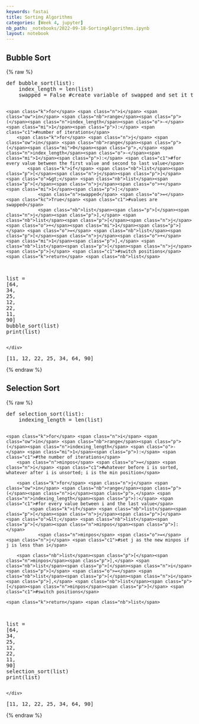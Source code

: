 ```yaml
---
keywords: fastai
title: Sorting Algorithms
categories: [Week 4, jupyter]
nb_path: _notebooks/2022-09-18-SortingAlgorithms.ipynb
layout: notebook
---
```


<!--
#################################################
### THIS FILE WAS AUTOGENERATED! DO NOT EDIT! ###
#################################################
# file to edit: _notebooks/2022-09-18-SortingAlgorithms.ipynb
-->

<div class="container" id="notebook-container">
        
<div class="cell border-box-sizing text_cell rendered"><div class="inner_cell">
<div class="text_cell_render border-box-sizing rendered_html">
<h2 id="Bubble-Sort">Bubble Sort<a class="anchor-link" href="#Bubble-Sort"> </a></h2>
</div>
</div>
</div>
    {% raw %}
    
<div class="cell border-box-sizing code_cell rendered">
<div class="input">

<div class="inner_cell">
    <div class="input_area">
<div class=" highlight hl-ipython3"><pre><span></span><span class="k">def</span> <span class="nf">bubble_sort</span><span class="p">(</span><span class="nb">list</span><span class="p">):</span>
    <span class="n">index_length</span> <span class="o">=</span> <span class="nb">len</span><span class="p">(</span><span class="nb">list</span><span class="p">)</span>
    <span class="n">swapped</span> <span class="o">=</span> <span class="kc">False</span> <span class="c1">#create variable of swapped and set it to false</span>
    
    <span class="k">for</span> <span class="n">i</span> <span class="ow">in</span> <span class="nb">range</span><span class="p">(</span><span class="n">index_length</span><span class="o">-</span><span class="mi">1</span><span class="p">):</span> <span class="c1">#number of iterations</span>
        <span class="k">for</span> <span class="n">j</span> <span class="ow">in</span> <span class="nb">range</span><span class="p">(</span><span class="mi">0</span><span class="p">,</span> <span class="n">index_length</span><span class="o">-</span><span class="mi">1</span><span class="p">):</span> <span class="c1">#for every value between the first value and second to last value</span>
            <span class="k">if</span> <span class="nb">list</span><span class="p">[</span><span class="n">j</span><span class="p">]</span> <span class="o">&gt;</span> <span class="nb">list</span><span class="p">[</span><span class="n">j</span><span class="o">+</span><span class="mi">1</span><span class="p">]:</span>
                <span class="n">swapped</span> <span class="o">=</span> <span class="kc">True</span> <span class="c1">#values are swapped</span>
                <span class="nb">list</span><span class="p">[</span><span class="n">j</span><span class="p">],</span> <span class="nb">list</span><span class="p">[</span><span class="n">j</span><span class="o">+</span><span class="mi">1</span><span class="p">]</span> <span class="o">=</span> <span class="nb">list</span><span class="p">[</span><span class="n">j</span><span class="o">+</span><span class="mi">1</span><span class="p">],</span> <span class="nb">list</span><span class="p">[</span><span class="n">j</span><span class="p">]</span> <span class="c1">#switch positions</span>
    <span class="k">return</span> <span class="nb">list</span>


<span class="nb">list</span> <span class="o">=</span> <span class="p">[</span><span class="mi">64</span><span class="p">,</span> <span class="mi">34</span><span class="p">,</span> <span class="mi">25</span><span class="p">,</span> <span class="mi">12</span><span class="p">,</span> <span class="mi">22</span><span class="p">,</span> <span class="mi">11</span><span class="p">,</span> <span class="mi">90</span><span class="p">]</span>
<span class="n">bubble_sort</span><span class="p">(</span><span class="nb">list</span><span class="p">)</span>
<span class="nb">print</span><span class="p">(</span><span class="nb">list</span><span class="p">)</span>
</pre></div>

    </div>
</div>
</div>

<div class="output_wrapper">
<div class="output">

<div class="output_area">

<div class="output_subarea output_stream output_stdout output_text">
<pre>[11, 12, 22, 25, 34, 64, 90]
</pre>
</div>
</div>

</div>
</div>

</div>
    {% endraw %}

<div class="cell border-box-sizing text_cell rendered"><div class="inner_cell">
<div class="text_cell_render border-box-sizing rendered_html">
<h2 id="Selection-Sort">Selection Sort<a class="anchor-link" href="#Selection-Sort"> </a></h2>
</div>
</div>
</div>
    {% raw %}
    
<div class="cell border-box-sizing code_cell rendered">
<div class="input">

<div class="inner_cell">
    <div class="input_area">
<div class=" highlight hl-ipython3"><pre><span></span><span class="k">def</span> <span class="nf">selection_sort</span><span class="p">(</span><span class="nb">list</span><span class="p">):</span>
    <span class="n">indexing_length</span> <span class="o">=</span> <span class="nb">len</span><span class="p">(</span><span class="nb">list</span><span class="p">)</span>
    
    
    <span class="k">for</span> <span class="n">i</span> <span class="ow">in</span> <span class="nb">range</span><span class="p">(</span><span class="n">indexing_length</span> <span class="o">-</span> <span class="mi">1</span><span class="p">):</span> <span class="c1">#the number of iterations</span>
        <span class="n">minpos</span> <span class="o">=</span> <span class="n">i</span> <span class="c1">#whatever before i is sorted, whatever after i is unsorted; i is the min position</span>
        
        <span class="k">for</span> <span class="n">j</span> <span class="ow">in</span> <span class="nb">range</span><span class="p">(</span><span class="n">i</span><span class="p">,</span> <span class="n">indexing_length</span><span class="p">):</span> <span class="c1">#for every value between i and the last value</span>
             <span class="k">if</span> <span class="nb">list</span><span class="p">[</span><span class="n">j</span><span class="p">]</span> <span class="o">&lt;</span> <span class="nb">list</span><span class="p">[</span><span class="n">minpos</span><span class="p">]:</span> 
                <span class="n">minpos</span> <span class="o">=</span> <span class="n">j</span> <span class="c1">#set j as the new minpos if j is less than i</span>

        <span class="nb">list</span><span class="p">[</span><span class="n">minpos</span><span class="p">],</span> <span class="nb">list</span><span class="p">[</span><span class="n">i</span><span class="p">]</span> <span class="o">=</span> <span class="nb">list</span><span class="p">[</span><span class="n">i</span><span class="p">],</span> <span class="nb">list</span><span class="p">[</span><span class="n">minpos</span><span class="p">]</span> <span class="c1">#switch positions</span>
        
    <span class="k">return</span> <span class="nb">list</span>


<span class="nb">list</span> <span class="o">=</span> <span class="p">[</span><span class="mi">64</span><span class="p">,</span> <span class="mi">34</span><span class="p">,</span> <span class="mi">25</span><span class="p">,</span> <span class="mi">12</span><span class="p">,</span> <span class="mi">22</span><span class="p">,</span> <span class="mi">11</span><span class="p">,</span> <span class="mi">90</span><span class="p">]</span>
<span class="n">selection_sort</span><span class="p">(</span><span class="nb">list</span><span class="p">)</span>
<span class="nb">print</span><span class="p">(</span><span class="nb">list</span><span class="p">)</span>
</pre></div>

    </div>
</div>
</div>

<div class="output_wrapper">
<div class="output">

<div class="output_area">

<div class="output_subarea output_stream output_stdout output_text">
<pre>[11, 12, 22, 25, 34, 64, 90]
</pre>
</div>
</div>

</div>
</div>

</div>
    {% endraw %}

</div>
 

